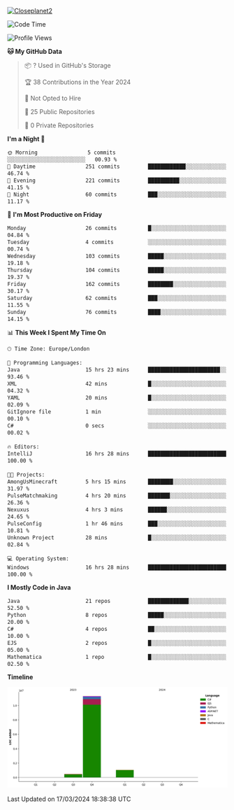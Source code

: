 [![Closeplanet2](https://github-readme-stats.vercel.app/api?username=Closeplanet2&show_icons=true&theme=tokyonight&count_private=true)]([https://github.com/Closeplanet2])

<!--START_SECTION:waka-->
![Code Time](http://img.shields.io/badge/Code%20Time-438%20hrs%208%20mins-blue)

![Profile Views](http://img.shields.io/badge/Profile%20Views-0-blue)

**🐱 My GitHub Data** 

> 📦 ? Used in GitHub's Storage 
 > 
> 🏆 38 Contributions in the Year 2024
 > 
> 🚫 Not Opted to Hire
 > 
> 📜 25 Public Repositories 
 > 
> 🔑 0 Private Repositories 
 > 
**I'm a Night 🦉** 

```text
🌞 Morning                5 commits           ░░░░░░░░░░░░░░░░░░░░░░░░░   00.93 % 
🌆 Daytime                251 commits         ████████████░░░░░░░░░░░░░   46.74 % 
🌃 Evening                221 commits         ██████████░░░░░░░░░░░░░░░   41.15 % 
🌙 Night                  60 commits          ███░░░░░░░░░░░░░░░░░░░░░░   11.17 % 
```
📅 **I'm Most Productive on Friday** 

```text
Monday                   26 commits          █░░░░░░░░░░░░░░░░░░░░░░░░   04.84 % 
Tuesday                  4 commits           ░░░░░░░░░░░░░░░░░░░░░░░░░   00.74 % 
Wednesday                103 commits         █████░░░░░░░░░░░░░░░░░░░░   19.18 % 
Thursday                 104 commits         █████░░░░░░░░░░░░░░░░░░░░   19.37 % 
Friday                   162 commits         ████████░░░░░░░░░░░░░░░░░   30.17 % 
Saturday                 62 commits          ███░░░░░░░░░░░░░░░░░░░░░░   11.55 % 
Sunday                   76 commits          ████░░░░░░░░░░░░░░░░░░░░░   14.15 % 
```


📊 **This Week I Spent My Time On** 

```text
🕑︎ Time Zone: Europe/London

💬 Programming Languages: 
Java                     15 hrs 23 mins      ███████████████████████░░   93.46 % 
XML                      42 mins             █░░░░░░░░░░░░░░░░░░░░░░░░   04.32 % 
YAML                     20 mins             █░░░░░░░░░░░░░░░░░░░░░░░░   02.09 % 
GitIgnore file           1 min               ░░░░░░░░░░░░░░░░░░░░░░░░░   00.10 % 
C#                       0 secs              ░░░░░░░░░░░░░░░░░░░░░░░░░   00.02 % 

🔥 Editors: 
IntelliJ                 16 hrs 28 mins      █████████████████████████   100.00 % 

🐱‍💻 Projects: 
AmongUsMinecraft         5 hrs 15 mins       ████████░░░░░░░░░░░░░░░░░   31.97 % 
PulseMatchmaking         4 hrs 20 mins       ███████░░░░░░░░░░░░░░░░░░   26.36 % 
Nexuxus                  4 hrs 3 mins        ██████░░░░░░░░░░░░░░░░░░░   24.65 % 
PulseConfig              1 hr 46 mins        ███░░░░░░░░░░░░░░░░░░░░░░   10.81 % 
Unknown Project          28 mins             █░░░░░░░░░░░░░░░░░░░░░░░░   02.84 % 

💻 Operating System: 
Windows                  16 hrs 28 mins      █████████████████████████   100.00 % 
```

**I Mostly Code in Java** 

```text
Java                     21 repos            █████████████░░░░░░░░░░░░   52.50 % 
Python                   8 repos             █████░░░░░░░░░░░░░░░░░░░░   20.00 % 
C#                       4 repos             ██░░░░░░░░░░░░░░░░░░░░░░░   10.00 % 
EJS                      2 repos             █░░░░░░░░░░░░░░░░░░░░░░░░   05.00 % 
Mathematica              1 repo              █░░░░░░░░░░░░░░░░░░░░░░░░   02.50 % 
```



**Timeline**

![Lines of Code chart](https://raw.githubusercontent.com/Closeplanet2/Closeplanet2/main/assets/bar_graph.png)


 Last Updated on 17/03/2024 18:38:38 UTC
<!--END_SECTION:waka-->
